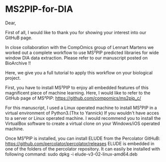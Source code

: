 # MS2PIP-for-DIA
Dear,

First of all, I would like to thank you for showing your interest into our GitHuB page.

In close collaboration with the CompOmics group of Lennart Martens we worked out a complete workflow to use MS²PIP predicted libraries for wide window DIA data extraction. Please refer to our manuscript posted on BioArchive !!

Here, we give you a full tutorial to apply this workflow on your biological project. 

First, you have to install MS²PIP to enjoy all embedded features of this magnificent piece of machine learning. 
Here, I would like to refer to the GitHub page of MS²PIP: https://github.com/compomics/ms2pip_c/ 

For this manuscript, I used a Linux operated machine to install MS²PIP in a virtual environment of Python3.(Thx to Yannick) 
If you wouldn't have acces to a server or Linux operated machine. I would recommend you to install the VirtualBox software to create a virtual clone on your Windows/iOS operated machine. 

Once MS²PIP is installed, you can install ELUDE from the Percolator GitHuB: https://github.com/percolator/percolator/releases
ELUDE is embedded in one of the folders of the percolator repository. It can easily be installed with following command: 
sudo dpkg -i elude-v3-02-linux-amd64.deb


